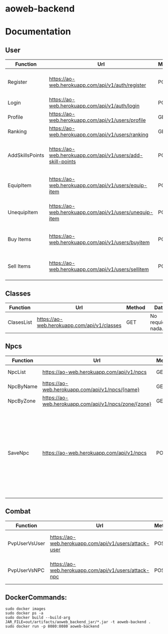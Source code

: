 # aoweb-backend

<h1>Documentation</h1>

## User
| Function | Url | Method | Data |
| --- | --- | --- | --- |
| Register | https://ao-web.herokuapp.com/api/v1/auth/register | POST | {"username": "", "password": "", "email": "", classId: ""} |
| Login | https://ao-web.herokuapp.com/api/v1/auth/login | POST | {"username": "", "password": ""} |
| Profile | https://ao-web.herokuapp.com/api/v1/users/profile | GET | header = { BearerToken } |
| Ranking | https://ao-web.herokuapp.com/api/v1/users/ranking | GET | header = { BearerToken } |
| AddSkillsPoints | https://ao-web.herokuapp.com/api/v1/users/add-skill-points | POST | header = { BearerToken } and {"skillPointName": "", "amount": 0} |
| EquipItem | https://ao-web.herokuapp.com/api/v1/users/equip-item | POST | header = { BearerToken } and {"id": "idItem"} |
| UnequipItem | https://ao-web.herokuapp.com/api/v1/users/unequip-item | POST | header = { BearerToken } and {"id": "idItem"} |
| Buy Items | https://ao-web.herokuapp.com/api/v1/users/buyitem | POST | header = { BearerToken } and {"name": "nameItem"}|
| Sell Items | https://ao-web.herokuapp.com/api/v1/users/sellitem | POST | header = { BearerToken } and {"name": "nameItem"}|

## Classes
| Function | Url | Method | Data |
| --- | --- | --- | --- |
| ClasesList | https://ao-web.herokuapp.com/api/v1/classes | GET | No requiere nada. |

## Npcs
| Function | Url | Method | Data |
| --- | --- | --- | --- |
| NpcList | https://ao-web.herokuapp.com/api/v1/npcs | GET | header = { BearerToken } |
| NpcByName | https://ao-web.herokuapp.com/api/v1/npcs/{name} | GET | header = { BearerToken } |
| NpcByZone | https://ao-web.herokuapp.com/api/v1/npcs/zone/{zone} | GET | header = { BearerToken } |
| SaveNpc | https://ao-web.herokuapp.com/api/v1/npcs | POST | header = { BearerToken } and {"name":"", "level": 0, "giveMaxExp":0, "giveMinExp":0, "giveMaxGold":0, "giveMinGold":0, "hp":0, "maxHp":0, "minDmg":0, "maxDmg":0, "defense":0, "zone": ""} |

## Combat
| Function | Url | Method | Data |
| --- | --- | --- | --- |
| PvpUserVsUser | https://ao-web.herokuapp.com/api/v1/users/attack-user | POST | header = { BearerToken } and { "name": "" } |
| PvpUserVsNPC | https://ao-web.herokuapp.com/api/v1/users/attack-npc | POST | header = { BearerToken } and { "name": "" } |


## DockerCommands:
```
sudo docker images
sudo docker ps -a
sudo docker build --build-arg JAR_FILE=out/artifacts/aoweb_backend_jar/*.jar -t aoweb-backend .
sudo docker run -p 8080:8080 aoweb-backend
```